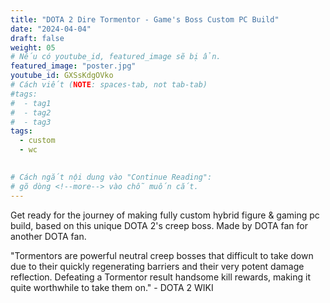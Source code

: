 ```yaml
---
title: "DOTA 2 Dire Tormentor - Game's Boss Custom PC Build"
date: "2024-04-04"
draft: false
weight: 05
# Nếu có youtube_id, featured_image sẽ bị ẩn.
featured_image: "poster.jpg"
youtube_id: GXSsKdgOVko
# Cách viết (NOTE: spaces-tab, not tab-tab)
#tags:
#  - tag1
#  - tag2
#  - tag3
tags:
  - custom
  - wc
 

# Cách ngắt nội dung vào "Continue Reading":
# gõ dòng <!--more--> vào chỗ muốn cắt.
---
```

Get ready for the journey of making fully custom hybrid figure & gaming pc build, based on this unique DOTA 2's creep boss. Made by DOTA fan for another DOTA fan.

"Tormentors are powerful neutral creep bosses that difficult to take down due to their quickly regenerating barriers and their very potent damage reflection. Defeating a Tormentor result handsome kill rewards, making it quite worthwhile to take them on." - DOTA 2 WIKI